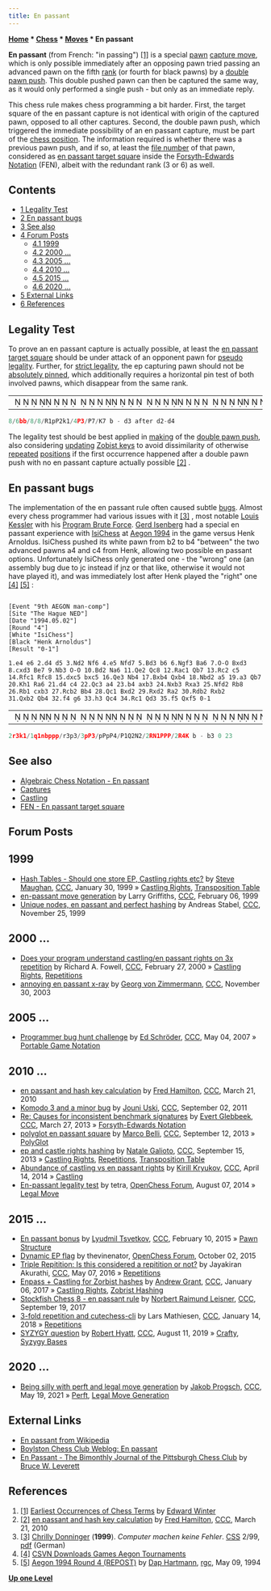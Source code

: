 ```yaml
---
title: En passant
---
```

**[Home](Home "Home") * [Chess](Chess "Chess") * [Moves](Moves "Moves") * En passant**

**En passant** (from French: "in passing") <a id="cite-note-1" href="#cite-ref-1">[1]</a> is a special [pawn](Pawn "Pawn") [capture move](Captures "Captures"), which is only possible immediately after an opposing pawn tried passing an advanced pawn on the fifth [rank](Ranks "Ranks") (or fourth for black pawns) by a [double pawn push](Pawn_Push#DoublePush "Pawn Push"). This double pushed pawn can then be captured the same way, as it would only performed a single push - but only as an immediate reply.

This chess rule makes chess programming a bit harder. First, the target square of the en passant capture is not identical with origin of the captured pawn, opposed to all other captures. Second, the double pawn push, which triggered the immediate possibility of an en passant capture, must be part of the [chess position](Chess_Position "Chess Position"). The information required is whether there was a previous pawn push, and if so, at least the [file number](Files "Files") of that pawn, considered as [en passant target square](Forsyth-Edwards_Notation#Enpassanttargetsquare "Forsyth-Edwards Notation") inside the [Forsyth-Edwards Notation](Forsyth-Edwards_Notation "Forsyth-Edwards Notation") (FEN), albeit with the redundant rank (3 or 6) as well.

## Contents

- [1 Legality Test](#legality-test)
- [2 En passant bugs](#en-passant-bugs)
- [3 See also](#see-also)
- [4 Forum Posts](#forum-posts)
  - [4.1 1999](#1999)
  - [4.2 2000 ...](#2000-...)
  - [4.3 2005 ...](#2005-...)
  - [4.4 2010 ...](#2010-...)
  - [4.5 2015 ...](#2015-...)
  - [4.6 2020 ...](#2020-...)
- [5 External Links](#external-links)
- [6 References](#references)

## Legality Test

To prove an en passant capture is actually possible, at least the [en passant target square](Forsyth-Edwards_Notation#Enpassanttargetsquare "Forsyth-Edwards Notation") should be under attack of an opponent pawn for [pseudo legality](Pseudo-Legal_Move "Pseudo-Legal Move"). Further, for [strict legality](Legal_Move "Legal Move"), the ep capturing pawn should not be [absolutely pinned](Pin#AbsolutePin "Pin"), which additionally requires a horizontal pin test of both involved pawns, which disappear from the same rank.

|  |
| --- |
|                                                                                                      ♝♝                ♖ ♟♙  ♚     ♙   ♙       ♔        |

```C++
8/6bb/8/8/R1pP2k1/4P3/P7/K7 b - d3 after d2-d4

```

The legality test should be best applied in [making](Make_Move "Make Move") of the [double pawn push](Pawn_Push#DoublePush "Pawn Push"), also considering [updating](Incremental_Updates "Incremental Updates") [Zobist keys](Zobrist_Hashing "Zobrist Hashing") to avoid dissimilarity of otherwise [repeated](Repetitions "Repetitions") [positions](Chess_Position "Chess Position") if the first occurrence happened after a double pawn push with no en passant capture actually possible <a id="cite-note-2" href="#cite-ref-2">[2]</a> .

## En passant bugs

The implementation of the en passant rule often caused subtle [bugs](Engine_Testing#bugs "Engine Testing"). Almost every chess programmer had various issues with it <a id="cite-note-3" href="#cite-ref-3">[3]</a> , most notable [Louis Kessler](Louis_Kessler "Louis Kessler") with his [Program Brute Force](</Brute_Force_(Program)> "Brute Force (Program)"). [Gerd Isenberg](Gerd_Isenberg "Gerd Isenberg") had a special en passant experience with [IsiChess](IsiChess "IsiChess") at [Aegon 1994](Aegon_1994 "Aegon 1994") in the game versus Henk Arnoldus. IsiChess pushed its white pawn from b2 to b4 "between" the two advanced pawns a4 and c4 from Henk, allowing two possible en passant options. Unfortunately IsiChess only generated one - the "wrong" one (an assembly bug due to jc instead if jnz or that like, otherwise it would not have played it), and was immediately lost after Henk played the "right" one <a id="cite-note-4" href="#cite-ref-4">[4]</a> <a id="cite-note-5" href="#cite-ref-5">[5]</a> :

```

[Event "9th AEGON man-comp"]
[Site "The Hague NED"]
[Date "1994.05.02"]
[Round "4"]
[White "IsiChess"]
[Black "Henk Arnoldus"]
[Result "0-1"]

1.e4 e6 2.d4 d5 3.Nd2 Nf6 4.e5 Nfd7 5.Bd3 b6 6.Ngf3 Ba6 7.O-O Bxd3
8.cxd3 Be7 9.Nb3 O-O 10.Bd2 Na6 11.Qe2 Qc8 12.Rac1 Qb7 13.Rc2 c5
14.Rfc1 Rfc8 15.dxc5 bxc5 16.Qe3 Nb4 17.Bxb4 Qxb4 18.Nbd2 a5 19.a3 Qb7
20.Kh1 Ra6 21.d4 c4 22.Qc3 a4 23.b4 axb3 24.Nxb3 Rxa3 25.Nfd2 Rb8
26.Rb1 cxb3 27.Rcb2 Bb4 28.Qc1 Bxd2 29.Rxd2 Ra2 30.Rdb2 Rxb2
31.Qxb2 Qb4 32.f4 g6 33.h3 Qc4 34.Rc1 Qd3 35.f5 Qxf5 0-1

```

|  |
| --- |
|                                                                         ♜   ♚  ♛ ♞♝♟♟♟♜   ♟      ♟♙   ♟♙♟♙    ♙ ♕  ♘    ♖♘ ♙♙♙  ♖    ♔ |

```C++
2r3k1/1q1nbppp/r3p3/3pP3/pPpP4/P1Q2N2/2RN1PPP/2R4K b - b3 0 23

```

## See also

- [Algebraic Chess Notation - En passant](Algebraic_Chess_Notation#Enpassant "Algebraic Chess Notation")
- [Captures](Captures "Captures")
- [Castling](Castling "Castling")
- [FEN - En passant target square](Forsyth-Edwards_Notation#Enpassanttargetsquare "Forsyth-Edwards Notation")

## Forum Posts

## 1999

- [Hash Tables - Should one store EP, Castling rights etc?](https://www.stmintz.com/ccc/index.php?id=41612) by [Steve Maughan](Steve_Maughan "Steve Maughan"), [CCC](CCC "CCC"), January 30, 1999 » [Castling Rights](Castling_Rights "Castling Rights"), [Transposition Table](Transposition_Table "Transposition Table")
- [en-passant move generation](https://www.stmintz.com/ccc/index.php?id=42421) by Larry Griffiths, [CCC](CCC "CCC"), February 06, 1999
- [Unique nodes, en passant and perfect hashing](https://www.stmintz.com/ccc/index.php?id=79362) by Andreas Stabel, [CCC](CCC "CCC"), November 25, 1999

## 2000 ...

- [Does your program understand castling/en passant rights on 3x repetition](https://www.stmintz.com/ccc/index.php?id=99216) by Richard A. Fowell, [CCC](CCC "CCC"), February 27, 2000 » [Castling Rights](Castling_Rights "Castling Rights"), [Repetitions](Repetitions "Repetitions")
- [annoying en passant x-ray](https://www.stmintz.com/ccc/index.php?id=332375) by [Georg von Zimmermann](Georg_von_Zimmermann "Georg von Zimmermann"), [CCC](CCC "CCC"), November 30, 2003

## 2005 ...

- [Programmer bug hunt challenge](http://www.talkchess.com/forum/viewtopic.php?t=13557) by [Ed Schröder](Ed_Schroder "Ed Schroder"), [CCC](CCC "CCC"), May 04, 2007 » [Portable Game Notation](Portable_Game_Notation "Portable Game Notation")

## 2010 ...

- [en passant and hash key calculation](http://www.talkchess.com/forum/viewtopic.php?t=33397) by [Fred Hamilton](index.php?title=Fred_Hamilton&action=edit&redlink=1 "Fred Hamilton (page does not exist)"), [CCC](CCC "CCC"), March 21, 2010
- [Komodo 3 and a minor bug](http://www.talkchess.com/forum/viewtopic.php?t=40248) by [Jouni Uski](Jouni_Uski "Jouni Uski"), [CCC](CCC "CCC"), September 02, 2011
- [Re: Causes for inconsistent benchmark signatures](http://www.talkchess.com/forum/viewtopic.php?t=47622&start=6) by [Evert Glebbeek](Evert_Glebbeek "Evert Glebbeek"), [CCC](CCC "CCC"), March 27, 2013 » [Forsyth-Edwards Notation](Forsyth-Edwards_Notation "Forsyth-Edwards Notation")
- [polyglot en passant square](http://www.talkchess.com/forum/viewtopic.php?t=49316) by [Marco Belli](Marco_Belli "Marco Belli"), [CCC](CCC "CCC"), September 12, 2013 » [PolyGlot](PolyGlot "PolyGlot")
- [ep and castle rights hashing](http://www.talkchess.com/forum/viewtopic.php?t=49362) by [Natale Galioto](index.php?title=Natale_Galioto&action=edit&redlink=1 "Natale Galioto (page does not exist)"), [CCC](CCC "CCC"), September 15, 2013 » [Castling Rights](Castling_Rights "Castling Rights"), [Repetitions](Repetitions "Repetitions"), [Transposition Table](Transposition_Table "Transposition Table")
- [Abundance of castling vs en passant rights](http://www.talkchess.com/forum/viewtopic.php?t=51988) by [Kirill Kryukov](Kirill_Kryukov "Kirill Kryukov"), [CCC](CCC "CCC"), April 14, 2014 » [Castling](Castling "Castling")
- [En-passant legality test](http://www.open-chess.org/viewtopic.php?f=5&t=2697) by tetra, [OpenChess Forum](Computer_Chess_Forums "Computer Chess Forums"), August 07, 2014 » [Legal Move](Legal_Move "Legal Move")

## 2015 ...

- [En passant bonus](http://www.talkchess.com/forum/viewtopic.php?t=55290) by [Lyudmil Tsvetkov](Lyudmil_Tsvetkov "Lyudmil Tsvetkov"), [CCC](CCC "CCC"), February 10, 2015 » [Pawn Structure](Pawn_Structure "Pawn Structure")
- [Dynamic EP flag](http://www.open-chess.org/viewtopic.php?f=5&t=2885) by thevinenator, [OpenChess Forum](Computer_Chess_Forums "Computer Chess Forums"), October 02, 2015
- [Triple Repitition: Is this considered a repitition or not?](http://www.talkchess.com/forum/viewtopic.php?t=60075) by Jayakiran Akurathi, [CCC](CCC "CCC"), May 07, 2016 » [Repetitions](Repetitions "Repetitions")
- [Enpass + Castling for Zorbist hashes](http://www.talkchess.com/forum/viewtopic.php?t=62733) by [Andrew Grant](Andrew_Grant "Andrew Grant"), [CCC](CCC "CCC"), January 06, 2017 » [Castling Rights](Castling_Rights "Castling Rights"), [Zobrist Hashing](Zobrist_Hashing "Zobrist Hashing")
- [Stockfish Chess 8 - en passant rule](http://www.talkchess.com/forum3/viewtopic.php?f=2&t=65218) by [Norbert Raimund Leisner](Norbert_Raimund_Leisner "Norbert Raimund Leisner"), [CCC](CCC "CCC"), September 19, 2017
- [3-fold repetition and cutechess-cli](http://www.talkchess.com/forum/viewtopic.php?t=66323) by Lars Mathiesen, [CCC](CCC "CCC"), January 14, 2018 » [Repetitions](Repetitions "Repetitions")
- [SYZYGY question](http://www.talkchess.com/forum3/viewtopic.php?f=7&t=71512) by [Robert Hyatt](Robert_Hyatt "Robert Hyatt"), [CCC](CCC "CCC"), August 11, 2019 » [Crafty](Crafty "Crafty"), [Syzygy Bases](Syzygy_Bases "Syzygy Bases")

## 2020 ...

- [Being silly with perft and legal move generation](http://www.talkchess.com/forum3/viewtopic.php?f=7&t=77350) by [Jakob Progsch](index.php?title=Jakob_Progsch&action=edit&redlink=1 "Jakob Progsch (page does not exist)"), [CCC](CCC "CCC"), May 19, 2021 » [Perft](Perft "Perft"), [Legal Move Generation](Move_Generation#Legal "Move Generation")

## External Links

- [En passant from Wikipedia](https://en.wikipedia.org/wiki/En_passant)
- [Boylston Chess Club Weblog: En passant](http://boylston-chess-club.blogspot.com/2008/08/en-passant.html)
- [En Passant - The Bimonthly Journal of the Pittsburgh Chess Club](http://www.cs.cmu.edu/%7Ebwl/EnPassant.htm) by [Bruce W. Leverett](Bruce_W._Leverett "Bruce W. Leverett")

## References

1. <a id="cite-ref-1" href="#cite-note-1">[1]</a> [Earliest Occurrences of Chess Terms](http://www.chesshistory.com/winter/extra/earliest.html) by [Edward Winter](https://en.wikipedia.org/wiki/Edward_Winter_%28chess_historian%29)
1. <a id="cite-ref-2" href="#cite-note-2">[2]</a> [en passant and hash key calculation](http://www.talkchess.com/forum/viewtopic.php?t=33397) by [Fred Hamilton](index.php?title=Fred_Hamilton&action=edit&redlink=1 "Fred Hamilton (page does not exist)"), [CCC](CCC "CCC"), March 21, 2010
1. <a id="cite-ref-3" href="#cite-note-3">[3]</a> [Chrilly Donninger](Chrilly_Donninger "Chrilly Donninger") (**1999**). *Computer machen keine Fehler*. [CSS](Computerschach_und_Spiele "Computerschach und Spiele") 2/99, [pdf](http://www.mustrum.de/chrilly/keine_fehler.pdf) (German)
1. <a id="cite-ref-4" href="#cite-note-4">[4]</a> [CSVN Downloads Games Aegon Tournaments](http://www.csvn.nl/index.php?option=com_docman&task=cat_view&gid=40&Itemid=26&lang=en)
1. <a id="cite-ref-5" href="#cite-note-5">[5]</a> [Aegon 1994 Round 4 (REPOST)](http://groups.google.com/group/rec.games.chess/browse_frm/thread/8dbd04e027108e0c) by [Dap Hartmann](Dap_Hartmann "Dap Hartmann"), [rgc](Computer_Chess_Forums "Computer Chess Forums"), May 09, 1994

**[Up one Level](Moves "Moves")**

